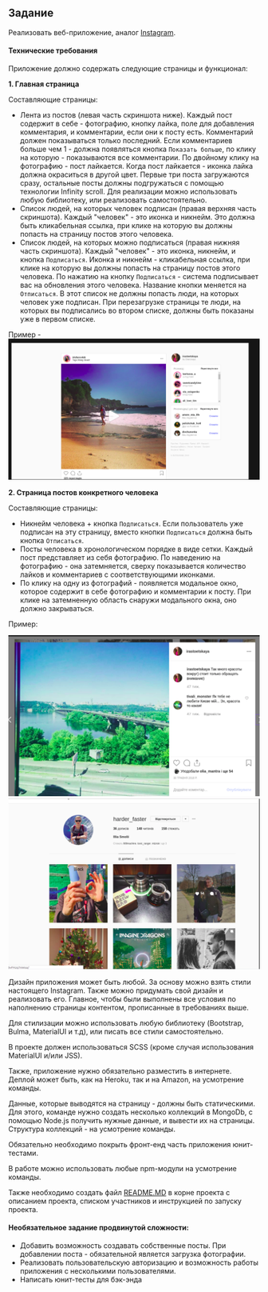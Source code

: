 ## Задание

Реализовать веб-приложение, аналог [Instagram](https://www.instagram.com/).

#### Технические требования

Приложение должно содержать следующие страницы и функционал:

**1. Главная страница**
   
   Составляющие страницы:
   - Лента из постов (левая часть скриншота ниже). Каждый пост содержит в себе - фотографию, кнопку лайка, поле для добавления комментария, и комментарии, если они к посту есть. Комментарий должен показываться только последний. Если комментариев больше чем 1  - должна появляться кнопка `Показать больше`, по клику на которую - показываются все комментарии. По двойному клику на фотографию - пост лайкается. Когда пост лайкается - иконка лайка должна окраситься в другой цвет. Первые три поста загружаются сразу, остальные посты должны подгружаться с помощью технологии Infinity scroll. Для реализации можно использовать любую библиотеку, или реализовать самостоятельно.
   - Список людей, на которых человек подписан (правая верхняя часть скриншота). Каждый "человек" - это иконка и никнейм. Это должна быть кликабельная ссылка, при клике на которую вы должны попасть на страницу постов этого человека.
   - Список людей, на которых можно подписаться (правая нижняя часть скриншота). Каждый "человек" - это иконка, никнейм, и кнопка `Подписаться`. Иконка и никнейм -  кликабельная ссылка, при клике на которую вы должны попасть на страницу постов этого человека. По нажатию на кнопку `Подписаться` - система подписывает вас на обновления этого человека. Название кнопки меняется на `Отписаться`. В этот список не должны попасть люди, на которых человек уже подписан. При перезагрузке страницы те люди, на которых вы подписались во втором списке, должны быть показаны уже в первом списке.

   Пример - ![степ проект](1.png)

**2. Страница постов конкретного человека**
   
   Составляющие страницы:
   - Никнейм человека + кнопка `Подписаться`. Если пользователь уже подписан на эту страницу, вместо кнопки `Подписаться` должна быть кнопка `Отписаться`.
   - Посты человека в хронологическом порядке в виде сетки. Каждый пост представляет из себя фотографию. По наведению на фотографию - она затемняется, сверху показывается количество лайков и комментариев с соответствующими иконками. 
   - По клику на одну из фотографий - появляется модальное окно, которое содержит в себе фотографию и комментарии к посту. При клике на затемненную область снаружи модального окна, оно должно закрываться.

   Пример:
   
   ![степ проект](2.png)
   ![степ проект](3.png)

Дизайн приложения может быть любой. За основу можно взять стили настоящего Instagram. Также можно придумать свой дизайн и реализовать его. Главное, чтобы были выполнены все условия по наполнению страницы контентом, прописанные в требованиях выше.

Для стилизации можно использовать любую библиотеку (Bootstrap, Bulma, MaterialUI и т.д), или писать все стили самостоятельно.

В проекте должен использоваться SCSS (кроме случая использования MaterialUI и/или JSS).

Также, приложение нужно обязательно разместить в интернете. Деплой может быть, как на Heroku, так и на Amazon, на усмотрение команды.

Данные, которые выводятся на страницу - должны быть статическими. Для этого, команде нужно создать несколько коллекций в MongoDb, с помощью Node.js получить нужные данные, и вывести их на страницы. Структура коллекций - на усмотрение команды.

Обязательно необходимо покрыть фронт-енд часть приложения юнит-тестами.

В работе можно использовать любые npm-модули на усмотрение команды.

Также необходимо создать файл [README.MD](https://dan-it.gitlab.io/fe-book/teamwork/readme.html) в корне проекта с описанием проекта, списком участников и инструкцией по запуску проекта.

#### Необязательное задание продвинутой сложности:

- Добавить возможность создавать собственные посты. При добавлении поста - обязательной является загрузка фотографии.
- Реализовать пользовательскую авторизацию и возможность работы приложения с несколькими пользователями.
- Написать юнит-тесты для бэк-энда